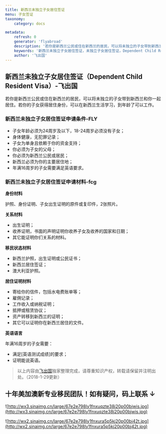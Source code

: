 ```yaml
---
title: 新西兰未独立子女居住签证
menu: 子女签证
taxonomy:
    category: docs

metadata:
    refresh: 0
    generator: 'flyabroad'
    description: '若你是新西兰公民或住在新西兰的居民，可以将未独立的子女带到新西兰和你一起居住。若你的子女获得居住身份，可以在新西兰生活学习，到年龄了可以工作。'
    keywords: '新西兰未独立子女居住签证，未独立子女居住签证，Dependent Child Resident Visa'
    author: '飞出国'
---
```


## 新西兰未独立子女居住签证（Dependent Child Resident Visa）-飞出国

若你是新西兰公民或住在新西兰的居民，可以将未独立的子女带到新西兰和你一起居住。若你的子女获得居住身份，可以在新西兰生活学习，到年龄了可以工作。

### 新西兰未独立子女居住签证申请条件-FLY

* 子女年龄必须为24周岁及以下，18-24周岁必须没有子女；
* 身体健康，无犯罪记录；
* 子女为单身且依赖于你的资金支持；
* 你必须为子女的父母；
* 你必须为新西兰公民或居民；
* 新西兰必须为你的主要居住地；
* 年满16周岁的子女需要满足英语要求。

### 新西兰未独立子女居住签证申请材料-fcg

**身份材料**

护照、身份证明、子女出生证明的原件或复印件，2张照片。

**关系材料**

* 出生证明；
* 收养证明，书面的声明证明你收养子女及收养的国家和日期；
* 其它能证明你们关系的材料。

**移民状态材料**

* 新西兰护照，出生证明或公民证书；
* 新西兰居住签证；
* 澳大利亚护照。

**居住证明材料**

* 寄给你的信件，包括水电费账单等；
* 雇佣记录；
* 工作收入或纳税证明；
* 抵押或租赁协议；
* 资产转移到新西兰的证明；
* 其它可以证明你在新西兰居住的文件。

**英语语言**

年满16周岁的子女需要：

* 满足[英语测试成绩]的要求；
* 证明能说英语。

> 以上内容由[飞出国](http://www.flyabroad.hk/)独家整理完成，请尊重知识产权，转载请保留并注明出处。（2018-1-29更新）

## 十年美加澳新专业移民团队！如有疑问，码上联系 ↓ ##

![http://wx3.sinaimg.cn/large/67e2e798ly1fnxuqzte38j20p00bjwis.jpg](http://wx3.sinaimg.cn/large/67e2e798ly1fnxuqzte38j20p00bjwis.jpg)

![http://wx2.sinaimg.cn/large/67e2e798ly1fnxura5p5kj20p00bj42t.jpg](http://wx2.sinaimg.cn/large/67e2e798ly1fnxura5p5kj20p00bj42t.jpg)
